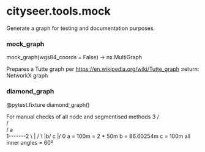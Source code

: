 # cityseer.tools.mock

Generate a graph for testing and documentation purposes.

### mock\_graph

<FuncSignature>

mock_graph(wgs84_coords = False) -> nx.MultiGraph

</FuncSignature>

Prepares a Tutte graph per <https://en.wikipedia.org/wiki/Tutte_graph>
:return: NetworkX graph

### diamond\_graph

<FuncSignature>

@pytest.fixture
diamond_graph()

</FuncSignature>

For manual checks of all node and segmentised methods
    3
   / \
  /   \
 /  a  \
1-------2
 \  |  /
  \ |b/ c
   \|/
    0
 a = 100m = 2 * 50m
 b = 86.60254m
 c = 100m
 all inner angles = 60º
